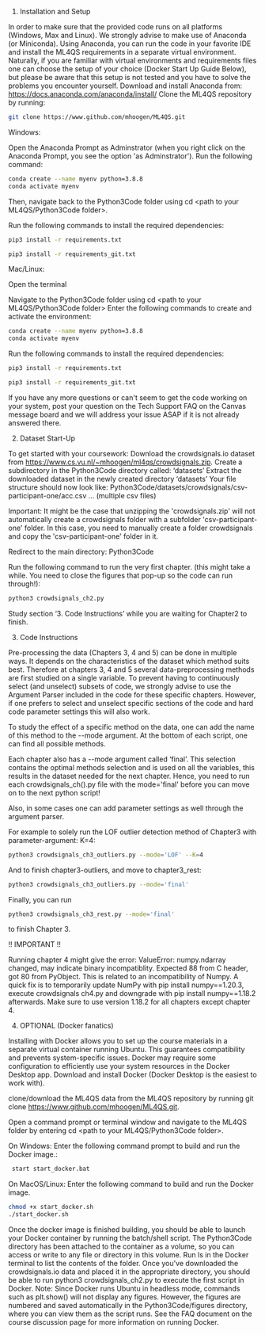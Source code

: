1. Installation and Setup

In order to make sure that the provided code runs on all platforms (Windows, Max and Linux). We strongly advise to make use of Anaconda (or Miniconda).
Using Anaconda, you can run the code in your favorite IDE and install the ML4QS requirements in a separate virtual environment. Naturally, if you are familiar with virtual environments and requirements files one can choose the setup of your choice (Docker Start Up Guide Below), but please be aware that this setup is not tested and you have to solve the problems you encounter yourself. 
Download and install Anaconda from: 
https://docs.anaconda.com/anaconda/install/ 
Clone the ML4QS repository by running:

```bash
git clone https://www.github.com/mhoogen/ML4QS.git
```
Windows:

Open the Anaconda Prompt as Adminstrator (when you right click on the Anaconda Prompt, you see the option 'as Adminstrator'). 
Run the following command:

```bash
conda create --name myenv python=3.8.8
conda activate myenv
```

Then, navigate back to the Python3Code folder using cd <path to your ML4QS/Python3Code folder>.

Run the following commands to install the required dependencies:

```bash
pip3 install -r requirements.txt 
```

```bash
pip3 install -r requirements_git.txt 
```

Mac/Linux:

Open the terminal


Navigate to the Python3Code folder using cd <path to your ML4QS/Python3Code folder> 
Enter the following commands to create and activate the environment:
```bash
conda create --name myenv python=3.8.8
conda activate myenv
```

Run the following commands to install the required dependencies:

```bash
pip3 install -r requirements.txt 
```

```bash
pip3 install -r requirements_git.txt 
```
If you have any more questions or can't seem to get the code working on your system, post your question on the Tech Support FAQ on the Canvas message board and we will address your issue ASAP if it is not already answered there.




2. Dataset Start-Up

To get started with your coursework:
Download the crowdsignals.io dataset from https://www.cs.vu.nl/~mhoogen/ml4qs/crowdsignals.zip. 
Create a subdirectory in the Python3Code directory called: ‘datasets’
Extract the downloaded dataset in the newly created directory ‘datasets’
Your file structure should now look like: Python3Code/datasets/crowdsignals/csv-participant-one/acc.csv … (multiple csv files)

Important: It might be the case that unzipping the 'crowdsignals.zip' will not automatically create a crowdsignals folder with a subfolder 'csv-participant-one' folder. In this case, you need to manually create a folder crowdsignals and copy the 'csv-participant-one' folder in it.

Redirect to the main directory: Python3Code

Run the following command to run the very first chapter. (this might take a while. You need to close the figures that pop-up so the code can run through!): 
```bash
python3 crowdsignals_ch2.py
```
Study section ‘3. Code Instructions’ while you are waiting for Chapter2 to finish.

3. Code Instructions

Pre-processing the data (Chapters 3, 4 and 5) can be done in multiple ways. It depends on the characteristics of the dataset which method suits best. 
Therefore at chapters 3, 4 and 5 several data-preprocessing methods are first studied on a single variable. To prevent having to continuously select (and unselect) subsets of code, we strongly advise to use the Argument Parser included in the code for these specific chapters. However, if one prefers to select and unselect specific sections of the code and hard code parameter settings this will also work. 

To study the effect of a specific method on the data, one can add the name of this method to the --mode argument. At the bottom of each script, one can find all possible methods. 

Each chapter also has a --mode argument called ‘final’.  This selection contains the optimal methods selection and is used on all the variables, this results in the dataset needed for the next chapter. Hence, you need to run each crowdsignals_ch(<chapter number>).py file with the mode='final' before you can move on to the next python script!

Also, in some cases one can add parameter settings as well through the argument parser. 

For example to solely run the LOF outlier detection method of Chapter3 with parameter-argument: K=4:
```bash
python3 crowdsignals_ch3_outliers.py --mode='LOF' --K=4
```
And to finish chapter3-outliers, and move to chapter3_rest:
```bash
python3 crowdsignals_ch3_outliers.py --mode='final'
```
Finally, you can run
```bash
python3 crowdsignals_ch3_rest.py --mode='final'
```
to finish Chapter 3.

!! IMPORTANT !!

Running chapter 4 might give the error: ValueError: numpy.ndarray changed, may indicate binary incompatiblity. Expected 88 from C header, got 80 from PyObject. This is related to an incompatibility of Numpy. A quick fix is to temporarily update NumPy with pip install numpy==1.20.3, execute crowdsignals ch4.py and downgrade with pip install numpy==1.18.2 afterwards. Make sure to use version 1.18.2 for all chapters except chapter 4.


4. OPTIONAL (Docker fanatics)

Installing with Docker allows you to set up the course materials in a separate virtual container running Ubuntu. This guarantees compatibility and prevents system-specific issues. Docker may require some configuration to efficiently use your system resources in the Docker Desktop app.
Download and install Docker (Docker Desktop is the easiest to work with).


clone/download the ML4QS data from the ML4QS repository by running git clone https://www.github.com/mhoogen/ML4QS.git.


Open a command prompt or terminal window and navigate to the ML4QS folder by entering cd <path to your ML4QS/Python3Code folder>.


On Windows: Enter the following command prompt to build and run the Docker image.:
```bash
 start start_docker.bat
 ```


On MacOS/Linux: Enter the following command to build and run the Docker image.  
```bash
chmod +x start_docker.sh
./start_docker.sh 
```


Once the docker image is finished building, you should be able to launch your Docker container by running the batch/shell script. The Python3Code directory has been attached to the container as a volume, so you can access or write to any file or directory in this volume. Run ls in the Docker terminal to list the contents of the folder. Once you've downloaded the crowdsignals.io data and placed it in the appropriate directory, you should be able to run python3 crowdsignals_ch2.py to execute the first script in Docker.
Note: Since Docker runs Ubuntu in headless mode, commands such as plt.show() will not display any figures. However, the figures are numbered and saved automatically in the Python3Code/figures directory, where you can view them as the script runs. See the FAQ document on the course discussion page for more information on running Docker.


